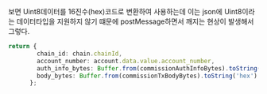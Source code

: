 보면 Uint8데이터를 16진수(hex)코드로 변환하여 사용하는데 이는
json에 Uint8이라는 데이터타입을 지원하지 않기 떄문에 postMessage하면서 깨지는 현상이 발생해서 그렇다.
```ts
return {
        chain_id: chain.chainId,
        account_number: account.data.value.account_number,
        auth_info_bytes: Buffer.from(commissionAuthInfoBytes).toString('hex') as unknown as Uint8Array,
        body_bytes: Buffer.from(commissionTxBodyBytes).toString('hex') as unknown as Uint8Array,
      };
```